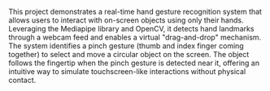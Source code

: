 This project demonstrates a real-time hand gesture recognition system that allows users to interact with on-screen objects using only their hands. Leveraging the Mediapipe library and OpenCV, it detects hand landmarks through a webcam feed and enables a virtual "drag-and-drop" mechanism. The system identifies a pinch gesture (thumb and index finger coming together) to select and move a circular object on the screen. The object follows the fingertip when the pinch gesture is detected near it, offering an intuitive way to simulate touchscreen-like interactions without physical contact.
